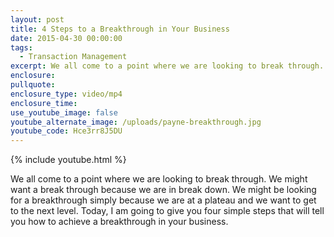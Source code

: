 ```yaml
---
layout: post
title: 4 Steps to a Breakthrough in Your Business
date: 2015-04-30 00:00:00
tags:
  - Transaction Management
excerpt: We all come to a point where we are looking to break through.
enclosure:
pullquote:
enclosure_type: video/mp4
enclosure_time:
use_youtube_image: false
youtube_alternate_image: /uploads/payne-breakthrough.jpg
youtube_code: Hce3rr8J5DU
---
```


{% include youtube.html %}

We all come to a point where we are looking to break through. We might want a break through because we are in break down. We might be looking for a breakthrough simply because we are at a plateau and we want to get to the next level. Today, I am going to give you four simple steps that will tell you how to achieve a breakthrough in your business.